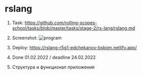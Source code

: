 # rslang
1. Task: https://github.com/rolling-scopes-school/tasks/blob/master/tasks/stage-2/rs-lang/rslang.md
2. Screenshot:
   ![program](https://user-images.githubusercontent.com/71373383/155013317-1c7c0771-cdfc-4656-81f0-4739c3056aae.jpg)

3. Deploy: https://rslang-r5g1-edchekanov-bskom.netlify.app/
4. Done 01.02.2022 / deadline 24.02.2022
6. Структура и функционал приложения

